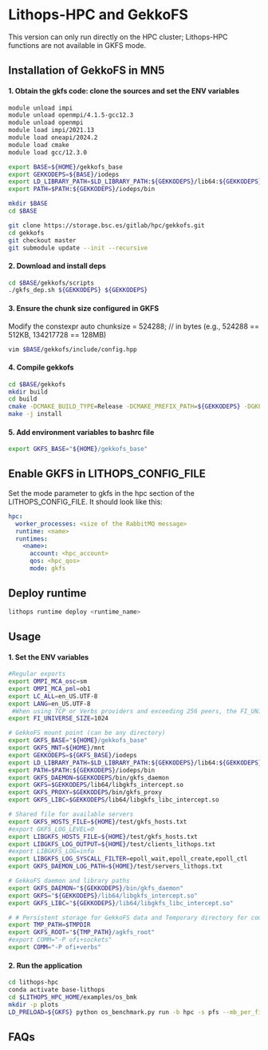 # Lithops-HPC and GekkoFS 
This version can only run directly on the HPC cluster; Lithops-HPC functions are not available in GKFS mode.
## Installation of GekkoFS in MN5
#### 1. Obtain the gkfs code: clone the sources and set the ENV variables
```bash
module unload impi
module unload openmpi/4.1.5-gcc12.3
module unload openmpi
module load impi/2021.13
module load oneapi/2024.2
module load cmake
module load gcc/12.3.0

export BASE=${HOME}/gekkofs_base
export GEKKODEPS=${BASE}/iodeps
export LD_LIBRARY_PATH=$LD_LIBRARY_PATH:${GEKKODEPS}/lib64:${GEKKODEPS}/lib
export PATH=$PATH:${GEKKODEPS}/iodeps/bin

mkdir $BASE
cd $BASE

git clone https://storage.bsc.es/gitlab/hpc/gekkofs.git
cd gekkofs
git checkout master
git submodule update --init --recursive
```

#### 2. Download and install deps
```bash
cd $BASE/gekkofs/scripts
./gkfs_dep.sh ${GEKKODEPS} ${GEKKODEPS}
```
#### 3. Ensure the chunk size configured in GKFS
Modify the constexpr auto chunksize = 524288; // in bytes (e.g., 524288 == 512KB, 134217728 == 128MB)
```bash 
vim $BASE/gekkofs/include/config.hpp
```
#### 4. Compile gekkofs
```bash
cd $BASE/gekkofs
mkdir build
cd build
cmake -DCMAKE_BUILD_TYPE=Release -DCMAKE_PREFIX_PATH=${GEKKODEPS} -DGKFS_BUILD_TESTS=OFF -DCMAKE_INSTALL_PREFIX=${GEKKODEPS} ..
make -j install
```
#### 5. Add environment variables to bashrc file
```bash
export GKFS_BASE="${HOME}/gekkofs_base"
```

## Enable GKFS in LITHOPS_CONFIG_FILE
Set the mode parameter to gkfs in the hpc section of the LITHOPS_CONFIG_FILE. It should look like this:
```yaml
hpc:
  worker_processes: <size of the RabbitMQ message>
  runtime: <name>
  runtimes:
    <name>:
      account: <hpc_account>
      qos: <hpc_qos>
      mode: gkfs
```
## Deploy runtime
```bash
lithops runtime deploy <runtime_name>
```

## Usage
#### 1. Set the ENV variables
```bash
#Regular exports
export OMPI_MCA_osc=sm
export OMPI_MCA_pml=ob1
export LC_ALL=en_US.UTF-8
export LANG=en_US.UTF-8
 #When using TCP or Verbs providers and exceeding 256 peers, the FI_UNIVERSE_SIZE environment variable must be explicitly set to accommodate the larger peer count.
export FI_UNIVERSE_SIZE=1024

# GekkoFS mount point (can be any directory)
export GKFS_BASE="${HOME}/gekkofs_base"
export GKFS_MNT=${HOME}/mnt
export GEKKODEPS=${GKFS_BASE}/iodeps
export LD_LIBRARY_PATH=$LD_LIBRARY_PATH:${GEKKODEPS}/lib64:${GEKKODEPS}/lib
export PATH=$PATH:${GEKKODEPS}/iodeps/bin
export GKFS_DAEMON=$GEKKODEPS/bin/gkfs_daemon
export GKFS=$GEKKODEPS/lib64/libgkfs_intercept.so
export GKFS_PROXY=$GEKKODEPS/bin/gkfs_proxy
export GKFS_LIBC=$GEKKODEPS/lib64/libgkfs_libc_intercept.so

# Shared file for available servers
export GKFS_HOSTS_FILE=${HOME}/test/gkfs_hosts.txt
#export GKFS_LOG_LEVEL=0
export LIBGKFS_HOSTS_FILE=${HOME}/test/gkfs_hosts.txt
export LIBGKFS_LOG_OUTPUT=${HOME}/test/clients_lithops.txt
#export LIBGKFS_LOG=info
export LIBGKFS_LOG_SYSCALL_FILTER=epoll_wait,epoll_create,epoll_ctl
export GKFS_DAEMON_LOG_PATH=${HOME}/test/servers_lithops.txt

# GekkoFS daemon and library paths
export GKFS_DAEMON="${GEKKODEPS}/bin/gkfs_daemon"
export GKFS="${GEKKODEPS}/lib64/libgkfs_intercept.so"
export GKFS_LIBC="${GEKKODEPS}/lib64/libgkfs_libc_intercept.so"

# # Persistent storage for GekkoFS data and Temporary directory for computation
export TMP_PATH=$TMPDIR
export GKFS_ROOT="${TMP_PATH}/agkfs_root"
#export COMM="-P ofi+sockets"
export COMM="-P ofi+verbs"
```
#### 2. Run the application
```bash
cd lithops-hpc
conda activate base-lithops
cd $LITHOPS_HPC_HOME/examples/os_bmk 
mkdir -p plots
LD_PRELOAD=${GKFS} python os_benchmark.py run -b hpc -s pfs --mb_per_file=512 --bucket_name=$GKFS_MNT --outdir=plots --number=100 --read_times 1 --name gkfs_100tasks_1times
```
## FAQs
